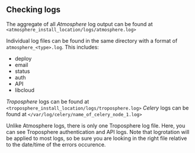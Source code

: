 ## Checking logs
<a name="logs"></a>
The aggregate of all *Atmosphere* log output can be found at `<atmosphere_install_location/logs/atmosphere.log>`

Individual log files can be found in the same directory with a format of `atmosphere_<type>.log`. This includes:
- deploy 
- email 
- status 
- auth 
- API 
- libcloud

*Troposphere* logs can be found at `<troposphere_install_location/logs/troposphere.log>`
*Celery* logs can be found at `</var/log/celery/name_of_celery_node_1.log>`

Unlike Atmosphere logs, there is only one Troposphere log file. Here, you can see Troposphere authentication and API logs. 
Note that logrotation will be applied to most logs, so be sure you are looking in the right file relative to the date/time of the errors occurence.
